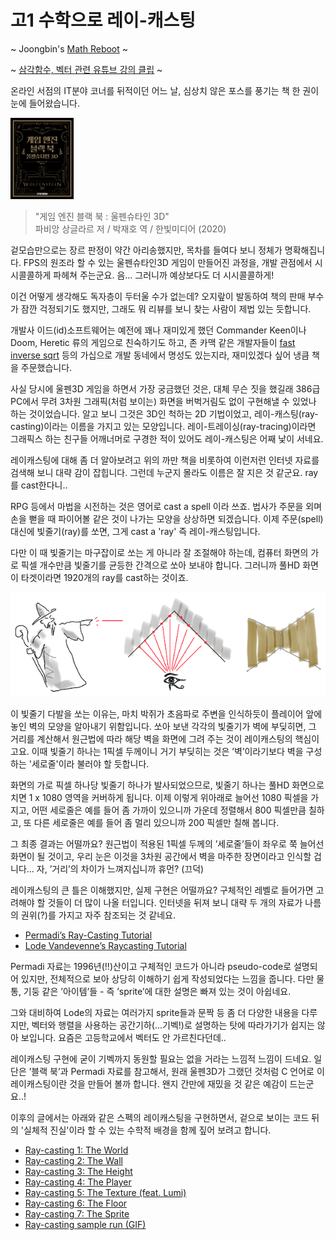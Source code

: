 # 고1 수학으로 레이-캐스팅

~ Joongbin's [Math Reboot](https://blog.insightbook.co.kr/2020/07/01/《수학-리부트-프로그래머를-위한-기초-수학》/) ~

~ [삼각함수, 벡터 관련 유튜브 강의 클립](https://www.youtube.com/channel/UC3oEhf5Q1WxgwK44Tc80RLw/playlists) ~


온라인 서점의 IT분야 코너를 뒤적이던 어느 날, 심상치 않은 포스를 풍기는 책 한 권이 눈에 들어왔습니다.

<img src="images/wolfen3d_book.png" width="20%" height="20%">

> "게임 엔진 블랙 북 : 울펜슈타인 3D" \
    파비앙 상글라르 저 / 박재호 역 / 한빛미디어 (2020)

겉모습만으로는 장르 판정이 약간 아리송했지만, 목차를 들여다 보니 정체가 명확해집니다.
FPS의 원조라 할 수 있는 울펜슈타인3D 게임이 만들어진 과정을, 개발 관점에서 시시콜콜하게 파헤쳐 주는군요. 음... 그러니까 예상보다도 더 시시콜콜하게!

이건 어떻게 생각해도 독자층이 두터울 수가 없는데?
오지랖이 발동하여 책의 판매 부수가 잠깐 걱정되기도 했지만, 그래도 뭐 리뷰를 보니 찾는 사람이 제법 있는 듯합니다.

개발사 이드(id)소프트웨어는 예전에 꽤나 재미있게 했던 Commander Keen이나 Doom, Heretic 류의 게임으로 친숙하기도 하고,
존 카맥 같은 개발자들이 [fast inverse sqrt](https://ko.wikipedia.org/wiki/%EA%B3%A0%EC%86%8D_%EC%97%AD_%EC%A0%9C%EA%B3%B1%EA%B7%BC) 등의 가십으로
개발 동네에서 명성도 있는지라, 재미있겠다 싶어 냉큼 책을 주문했습니다.

사실 당시에 울펜3D 게임을 하면서 가장 궁금했던 것은, 대체 무슨 짓을 했길래 386급 PC에서 무려 3차원 그래픽(처럼 보이는) 화면을 버벅거림도 없이 구현해낼 수 있었나 하는 것이었습니다. 알고 보니 그것은 3D인 척하는 2D 기법이었고, 레이-캐스팅(ray-casting)이라는 이름을 가지고 있는 모양입니다. 레이-트레이싱(ray-tracing)이라면 그래픽스 하는 친구들 어깨너머로 구경한 적이 있어도 레이-캐스팅은 어째 낯이 서네요.

레이캐스팅에 대해 좀 더 알아보려고 위의 까만 책을 비롯하여 이런저런 인터넷 자료를 검색해 보니 대략 감이 잡힙니다. 그런데 누군지 몰라도 이름은 잘 지은 것 같군요. ray를 cast한다니..

RPG 등에서 마법을 시전하는 것은 영어로 cast a spell 이라 쓰죠. 법사가 주문을 외며 손을 뻗을 때 파이어볼 같은 것이 나가는 모양을 상상하면 되겠습니다. 이제 주문(spell) 대신에 빛줄기(ray)를 쏘면, 그게 cast a 'ray' 즉 레이-캐스팅입니다.

다만 이 때 빛줄기는 마구잡이로 쏘는 게 아니라 잘 조절해야 하는데, 컴퓨터 화면의 가로 픽셀 개수만큼 빛줄기를 균등한 간격으로 쏘아 보내야 합니다. 그러니까 풀HD 화면이 타겟이라면 1920개의 ray를 cast하는 것이죠.

![](images/cast-a-ray.png)

이 빛줄기 다발을 쏘는 이유는, 마치 박쥐가 초음파로 주변을 인식하듯이 플레이어 앞에 놓인 벽의 모양을 알아내기 위함입니다. 쏘아 보낸 각각의 빛줄기가 벽에 부딪히면, 그 거리를 계산해서 원근법에 따라 해당 벽을 화면에 그려 주는 것이 레이캐스팅의 핵심이고요. 이때 빛줄기 하나는 1픽셀 두께이니 거기 부딪히는 것은 ’벽’이라기보다 벽을 구성하는 '세로줄'이라 불러야 할 듯합니다.

화면의 가로 픽셀 하나당 빛줄기 하나가 발사되었으므로, 빛줄기 하나는 풀HD 화면으로 치면 1 x 1080 영역을 커버하게 됩니다. 이제 이렇게 위아래로 늘어선 1080 픽셀을 가지고, 어떤 세로줄은 예를 들어 좀 가까이 있으니까 가운데 정렬해서 800 픽셀만큼 칠하고, 또 다른 세로줄은 예를 들어 좀 멀리 있으니까 200 픽셀만 칠해 봅니다.

그 최종 결과는 어떨까요? 원근법이 적용된 1픽셀 두께의 ’세로줄’들이 좌우로 쭉 늘어선 화면이 될 것이고, 우리 눈은 이것을 3차원 공간에서 벽을 마주한 장면이라고 인식할 겁니다... 자, ’거리’의 차이가 느껴지십니까 휴먼? (끄덕)

레이캐스팅의 큰 틀은 이해했지만, 실제 구현은 어떨까요? 구체적인 레벨로 들어가면 고려해야 할 것들이 더 많이 나올 터입니다. 인터넷을 뒤져 보니 대략 두 개의 자료가 나름의 권위(?)를 가지고 자주 참조되는 것 같네요.

- [Permadi’s Ray-Casting Tutorial](https://permadi.com/1996/05/ray-casting-tutorial-table-of-contents/)
- [Lode Vandevenne’s Raycasting Tutorial](https://lodev.org/cgtutor/raycasting.html)

Permadi 자료는 1996년(!!)산이고 구체적인 코드가 아니라 pseudo-code로 설명되어 있지만, 전체적으로 보아 상당히 이해하기 쉽게 작성되었다는 느낌을 줍니다. 다만 물통, 기둥 같은 ’아이템’들 - 즉 ’sprite’에 대한 설명은 빠져 있는 것이 아쉽네요.

그와 대비하여 Lode의 자료는 여러가지 sprite들과 문짝 등 좀 더 다양한 내용을 다루지만, 벡터와 행렬을 사용하는 공간기하(...기벡!)로 설명하는 탓에 따라가기가 쉽지는 않아 보입니다. 요즘은 고등학교에서 벡터도 안 가르친다던데..

레이캐스팅 구현에 굳이 기벡까지 동원할 필요는 없을 거라는 느낌적 느낌이 드네요. 일단은 ’블랙 북’과 Permadi 자료를 참고해서, 원래 울펜3D가 그랬던 것처럼 C 언어로 이 레이캐스팅이란 것을 만들어 볼까 합니다. 왠지 간만에 재밌을 것 같은 예감이 드는군요..!

이후의 글에서는 아래와 같은 스펙의 레이캐스팅을 구현하면서, 겉으로 보이는 코드 뒤의 '실체적 진실'이라 할 수 있는 수학적 배경을 함께 짚어 보려고 합니다.


- [Ray-casting 1: The World](01_The_World.md)
- [Ray-casting 2: The Wall](02_The_Wall.md)
- [Ray-casting 3: The Height](03_The_Height.md)
- [Ray-casting 4: The Player](04_The_Player.md)
- [Ray-casting 5: The Texture (feat. Lumi)](05_The_Texture.md)
- [Ray-casting 6: The Floor](06_The_Floor.md)
- [Ray-casting 7: The Sprite](07_The_Sprite.md)
- [Ray-casting sample run (GIF)](0x_Sample_Run.md)


